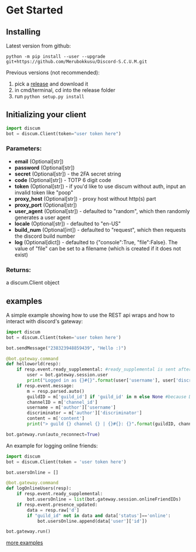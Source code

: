 Get Started
===========

Installing
----------

Latest version from github:

    python -m pip install --user --upgrade git+https://github.com/Merubokkusu/Discord-S.C.U.M.git

Previous versions (not recommended):
1) pick a [release](https://github.com/Merubokkusu/Discord-S.C.U.M/releases) and download it
2) in cmd/terminal, cd into the release folder
3) run `python setup.py install`

Initializing your client
------------------------

``` python
import discum
bot = discum.Client(token="user token here")
```

### Parameters:

-   **email** (Optional\[str\])
-   **password** (Optional\[str\])
-   **secret** (Optional\[str\]) - the 2FA secret string
-   **code** (Optional\[str\]) - TOTP 6 digit code
-   **token** (Optional\[str\]) - if you'd like to use discum without auth, input an invalid token like "poop"
-   **proxy\_host** (Optional\[str\]) - proxy host without http(s) part
-   **proxy\_port** (Optional\[str\])
-   **user\_agent** (Optional\[str\]) - defaulted to "random", which then randomly generates a user agent
-   **locale** (Optional\[str\]) - defaulted to "en-US"
-   **build\_num** (Optional\[int\]) - defaulted to "request", which then requests the discord build number
-   **log** (Optional\[dict\]) - defaulted to {"console":True, "file":False}. The value of "file" can be set to a filename (which is created if it does not exist)

### Returns:

a discum.Client object

examples
--------

A simple example showing how to use the REST api wraps and how to interact with discord's gateway:

``` python
import discum
bot = discum.Client(token='user token here')

bot.sendMessage("238323948859439", "Hello :)")

@bot.gateway.command
def helloworld(resp):
    if resp.event.ready_supplemental: #ready_supplemental is sent after ready
        user = bot.gateway.session.user
        print("Logged in as {}#{}".format(user['username'], user['discriminator']))
    if resp.event.message:
        m = resp.parsed.auto()
        guildID = m['guild_id'] if 'guild_id' in m else None #because DMs are technically channels too
        channelID = m['channel_id']
        username = m['author']['username']
        discriminator = m['author']['discriminator']
        content = m['content']
        print("> guild {} channel {} | {}#{}: {}".format(guildID, channelID, username, discriminator, content))

bot.gateway.run(auto_reconnect=True)
```

An example for logging online friends:

``` python
import discum
bot = discum.Client(token = 'user token here')

bot.usersOnline = []

@bot.gateway.command
def logOnlineUsers(resp):
    if resp.event.ready_supplemental:
        bot.usersOnline = list(bot.gateway.session.onlineFriendIDs)
    if resp.event.presence_updated:
        data = resp.raw['d']
        if "guild_id" not in data and data['status']=='online':
            bot.usersOnline.append(data['user']['id'])

bot.gateway.run()
```

[more examples](https://github.com/Merubokkusu/Discord-S.C.U.M/tree/master/examples)
